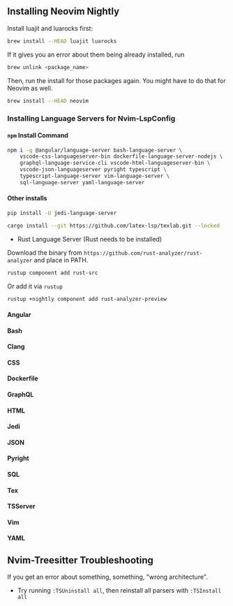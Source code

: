 ## Installing Neovim Nightly

Install luajit and luarocks first:

```sh
brew install --HEAD luajit luarocks
```

If it gives you an error about them being already installed, run

```sh
brew unlink <package_name>
```

Then, run the install for those packages again. You might have to do that for
Neovim as well.

```sh
brew install --HEAD neovim
```

### Installing Language Servers for Nvim-LspConfig

#### `npm` Install Command

```sh
npm i -g @angular/language-server bash-language-server \
    vscode-css-languageserver-bin dockerfile-language-server-nodejs \
    graphql-language-service-cli vscode-html-languageserver-bin \
    vscode-json-languageserver pyright typescript \
    typescript-language-server vim-language-server \
    sql-language-server yaml-language-server
```

#### Other installs

```sh
pip install -U jedi-language-server
```

```sh
cargo install --git https://github.com/latex-lsp/texlab.git --locked
```

* Rust Language Server (Rust needs to be installed)

Download the binary from `https://github.com/rust-analyzer/rust-analyzer` and
place in PATH.
```sh
rustup component add rust-src
```

Or add it via `rustup`
```sh
rustup +nightly component add rust-analyzer-preview
```

#### Angular
#### Bash
#### Clang

#### CSS
#### Dockerfile
#### GraphQL
#### HTML
#### Jedi
#### JSON
#### Pyright
#### SQL
#### Tex
#### TSServer
#### Vim
#### YAML

## Nvim-Treesitter Troubleshooting

If you get an error about something, something, "wrong architecture".

* Try running `:TSUninstall all`, then reinstall all parsers with `:TSInstall
    all`
